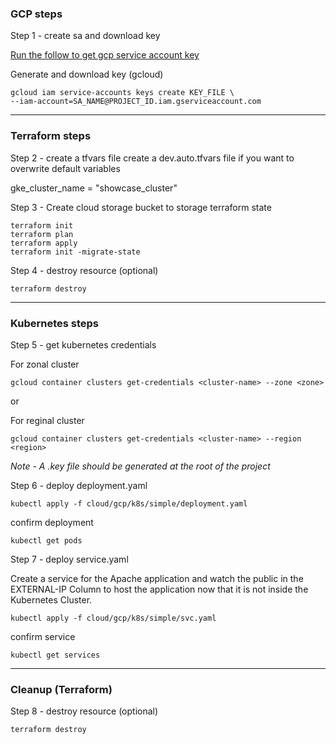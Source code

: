 ### GCP steps

Step 1 - create sa and download key

[Run the follow to get gcp service account key](https://devtoolhub.com/2024/01/creating-a-gcp-service-account-and-key-step-by-step-guide/#:~:text=Creating%20a%20GCP%20Service%20Account%20and%20Key%3A%20Step-by-Step,Fill%20in%20Service%20Account%20Details%3A%20...%20More%20items)


Generate and download key (gcloud) 
```
gcloud iam service-accounts keys create KEY_FILE \
--iam-account=SA_NAME@PROJECT_ID.iam.gserviceaccount.com
```


---
### Terraform steps

Step 2 - create a tfvars file 
create a dev.auto.tfvars file if you want to overwrite default variables

gke_cluster_name = "showcase_cluster"

Step 3 - Create cloud storage bucket to storage terraform state

```
terraform init
terraform plan
terraform apply 
terraform init -migrate-state
```

Step 4 - destroy resource (optional)

```
terraform destroy
```

---
### Kubernetes steps

Step 5 - get kubernetes credentials 

For zonal cluster
```
gcloud container clusters get-credentials <cluster-name> --zone <zone>
```
or 

For reginal cluster
```
gcloud container clusters get-credentials <cluster-name> --region <region>
```

*Note - A .key file should be generated at the root of the project*

Step 6 - deploy  deployment.yaml

```
kubectl apply -f cloud/gcp/k8s/simple/deployment.yaml
```

confirm deployment
```
kubectl get pods
```

Step 7 - deploy service.yaml

Create a service for the Apache application and watch the public in the EXTERNAL-IP Column to host the application now that it is not inside the Kubernetes Cluster.

```
kubectl apply -f cloud/gcp/k8s/simple/svc.yaml
```
confirm service
```
kubectl get services
```


---
### Cleanup (Terraform)

Step 8 - destroy resource (optional)

```
terraform destroy
```